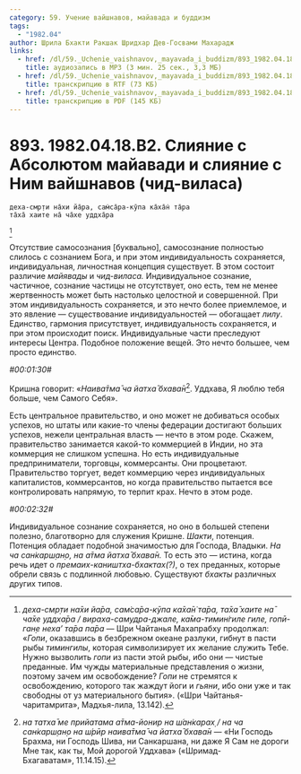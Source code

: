 ```yaml
---
category: 59. Учение вайшнавов, майавада и буддизм
tags:
  - "1982.04"
author: Шрила Бхакти Ракшак Шридхар Дев-Госвами Махарадж
links:
  - href: /dl/59._Uchenie_vaishnavov,_mayavada_i_buddizm/893_1982.04.18.B2_SridharMj_Slijanie_s_Absoljutom_majavadi_i_slijanie_s_Nim_vajshnavov_(chid-vilasa).mp3
    title: аудиозапись в MP3 (3 мин. 25 сек., 3,3 МБ)
  - href: /dl/59._Uchenie_vaishnavov,_mayavada_i_buddizm/893_1982.04.18.B2_SridharMj_Slijanie_s_Absoljutom_majavadi_i_slijanie_s_Nim_vajshnavov_(chid-vilasa).rtf
    title: транскрипцию в RTF (73 КБ)
  - href: /dl/59._Uchenie_vaishnavov,_mayavada_i_buddizm/893_1982.04.18.B2_SridharMj_Slijanie_s_Absoljutom_majavadi_i_slijanie_s_Nim_vajshnavov_(chid-vilasa).pdf
    title: транскрипцию в PDF (145 КБ)
---
```


# 893. 1982.04.18.B2. Слияние с Абсолютом майавади и слияние с Ним вайшнавов (чид-виласа)

    деха-смр̣ти на̄хи йа̄ра, сам̇са̄ра-кӯпа ка̄ха̄н̇ та̄ра
    та̄ха̄ хаите на̄ ча̄хе уддха̄ра
[^_ftn1]

Отсутствие самосознания [буквально], самосознание полностью слилось с сознанием Бога, и при этом индивидуальность сохраняется, индивидуальная, личностная концепция существует. В этом состоит различие *майявады* и *чид-виласа.* Индивидуальное сознание, частичное, сознание частицы не отсутствует, оно есть, тем не менее жертвенность может быть настолько целостной и совершенной. При этом индивидуальность сохраняется, и это нечто более приемлемое, и это явление — существование индивидуальностей — обогащает *лилу*. Единство, гармония присутствует, индивидуальность сохраняется, и при этом происходит поиск. Индивидуальные части преследуют интересы Центра. Подобное положение вещей. Это нечто большее, чем просто единство.

*#00:01:30#*

Кришна говорит: «*Наива̄тма̄ ча йатха̄ бхава̄н*[^_ftn2]. Уддхава, Я люблю тебя больше, чем Самого Себя».

Есть центральное правительство, и оно может не добиваться особых успехов, но штаты или какие-то члены федерации достигают больших успехов, нежели центральная власть — нечто в этом роде. Скажем, правительство занимается какой-то коммерцией в Индии, но эта коммерция не слишком успешна. Но есть индивидуальные предприниматели, торговцы, коммерсанты. Они процветают. Правительство торгует, ведет коммерцию через индивидуальных капиталистов, коммерсантов, но когда правительство пытается все контролировать напрямую, то терпит крах. Нечто в этом роде.

*#00:02:32#*

Индивидуальное сознание сохраняется, но оно в большей степени полезно, благотворно для служения Кришне. *Шакти*, потенция. Потенция обладает подобной значимостью для Господа, Владыки. *На ча сан̇карш̣ан̣о, на а̄тма йатха̄ бхава̄н.* То есть это — истина, когда речь идет о *премаих-каништха-бхактах(?)*, о тех преданных, которые обрели связь с подлинной любовью. Существуют *бхакты* различных других типов.



[^_ftn1]: *деха-смр̣ти на̄хи йа̄ра, сам̇са̄ра-кӯпа ка̄ха̄н̇ та̄ра, та̄ха̄ хаите на̄ ча̄хе уддха̄ра / вираха-самудра-джале, ка̄ма-тимин̇гиле гиле, гопӣ-ган̣е неха’ та̄ра па̄ра* — Шри Чайтанья Махапрабху продолжал: «*Гопи*, оказавшись в безбрежном океане разлуки, гибнут в пасти рыбы *тимингилы*, которая символизирует их желание служить Тебе. Нужно вызволить *гопи* из пасти этой рыбы, ибо они — чистые преданные. Им чужды материальные представления о жизни, поэтому зачем им освобождение? *Гопи* не стремятся к освобождению, которого так жаждут йоги и *гьяни*, ибо они уже и так свободны от уз материального бытия». («Шри Чайтанья-чаритамрита», Мадхья-лила, 13.142).

[^_ftn2]: *на татха̄ ме прийатама а̄тма-йонир на ш́ан̇карах̣ / на ча сан̇карш̣ан̣о на ш́рӣр наива̄тма̄ ча йатха̄ бхава̄н* — «Ни Господь Брахма, ни Господь Шива, ни Санкаршана, ни даже Я Сам не дороги Мне так, как ты, Мой дорогой Уддхава» («Шримад-Бхагаватам», 11.14.15).

